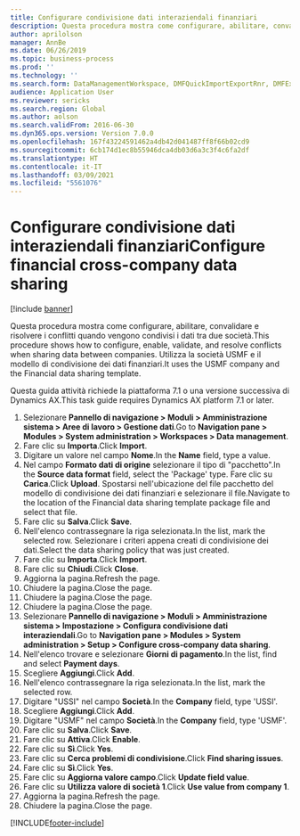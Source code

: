 ```yaml
---
title: Configurare condivisione dati interaziendali finanziari
description: Questa procedura mostra come configurare, abilitare, convalidare e risolvere i conflitti quando vengono condivisi i dati tra due società.
author: aprilolson
manager: AnnBe
ms.date: 06/26/2019
ms.topic: business-process
ms.prod: ''
ms.technology: ''
ms.search.form: DataManagementWorkspace, DMFQuickImportExportRnr, DMFExecutionHistoryWorkspace, DMFExecutionHistorySummary, DMFExecutionHistoryEntities,  SysDataSharingConfiguration, SysDataSharingDiscrepencies
audience: Application User
ms.reviewer: sericks
ms.search.region: Global
ms.author: aolson
ms.search.validFrom: 2016-06-30
ms.dyn365.ops.version: Version 7.0.0
ms.openlocfilehash: 167f43224591462a4db42d041487ff8f66b02cd9
ms.sourcegitcommit: 6cb174d1ec8b55946dca4db03d6a3c3f4c6fa2df
ms.translationtype: HT
ms.contentlocale: it-IT
ms.lasthandoff: 03/09/2021
ms.locfileid: "5561076"
---
```

# <a name="configure-financial-cross-company-data-sharing"></a><span data-ttu-id="1d2ff-103">Configurare condivisione dati interaziendali finanziari</span><span class="sxs-lookup"><span data-stu-id="1d2ff-103">Configure financial cross-company data sharing</span></span>

[!include [banner](../../includes/banner.md)]

<span data-ttu-id="1d2ff-104">Questa procedura mostra come configurare, abilitare, convalidare e risolvere i conflitti quando vengono condivisi i dati tra due società.</span><span class="sxs-lookup"><span data-stu-id="1d2ff-104">This procedure shows how to configure, enable, validate, and resolve conflicts when sharing data between companies.</span></span> <span data-ttu-id="1d2ff-105">Utilizza la società USMF e il modello di condivisione dei dati finanziari.</span><span class="sxs-lookup"><span data-stu-id="1d2ff-105">It uses the USMF company and the Financial data sharing template.</span></span>

<span data-ttu-id="1d2ff-106">Questa guida attività richiede la piattaforma 7.1 o una versione successiva di Dynamics AX.</span><span class="sxs-lookup"><span data-stu-id="1d2ff-106">This task guide requires Dynamics AX platform 7.1 or later.</span></span>

1. <span data-ttu-id="1d2ff-107">Selezionare **Pannello di navigazione > Moduli > Amministrazione sistema > Aree di lavoro > Gestione dati**.</span><span class="sxs-lookup"><span data-stu-id="1d2ff-107">Go to **Navigation pane > Modules > System administration > Workspaces > Data management**.</span></span>
2. <span data-ttu-id="1d2ff-108">Fare clic su **Importa**.</span><span class="sxs-lookup"><span data-stu-id="1d2ff-108">Click **Import**.</span></span>
3. <span data-ttu-id="1d2ff-109">Digitare un valore nel campo **Nome**.</span><span class="sxs-lookup"><span data-stu-id="1d2ff-109">In the **Name** field, type a value.</span></span>
4. <span data-ttu-id="1d2ff-110">Nel campo **Formato dati di origine** selezionare il tipo di "pacchetto".</span><span class="sxs-lookup"><span data-stu-id="1d2ff-110">In the **Source data format** field, select the 'Package' type.</span></span> <span data-ttu-id="1d2ff-111">Fare clic su **Carica**.</span><span class="sxs-lookup"><span data-stu-id="1d2ff-111">Click **Upload**.</span></span> <span data-ttu-id="1d2ff-112">Spostarsi nell'ubicazione del file pacchetto del modello di condivisione dei dati finanziari e selezionare il file.</span><span class="sxs-lookup"><span data-stu-id="1d2ff-112">Navigate to the location of the Financial data sharing template package file and select that file.</span></span>
5. <span data-ttu-id="1d2ff-113">Fare clic su **Salva**.</span><span class="sxs-lookup"><span data-stu-id="1d2ff-113">Click **Save**.</span></span>
6. <span data-ttu-id="1d2ff-114">Nell'elenco contrassegnare la riga selezionata.</span><span class="sxs-lookup"><span data-stu-id="1d2ff-114">In the list, mark the selected row.</span></span> <span data-ttu-id="1d2ff-115">Selezionare i criteri appena creati di condivisione dei dati.</span><span class="sxs-lookup"><span data-stu-id="1d2ff-115">Select the data sharing policy that was just created.</span></span>  
7. <span data-ttu-id="1d2ff-116">Fare clic su **Importa**.</span><span class="sxs-lookup"><span data-stu-id="1d2ff-116">Click **Import**.</span></span>
8. <span data-ttu-id="1d2ff-117">Fare clic su **Chiudi**.</span><span class="sxs-lookup"><span data-stu-id="1d2ff-117">Click **Close**.</span></span>
9. <span data-ttu-id="1d2ff-118">Aggiorna la pagina.</span><span class="sxs-lookup"><span data-stu-id="1d2ff-118">Refresh the page.</span></span>
10. <span data-ttu-id="1d2ff-119">Chiudere la pagina.</span><span class="sxs-lookup"><span data-stu-id="1d2ff-119">Close the page.</span></span>
11. <span data-ttu-id="1d2ff-120">Chiudere la pagina.</span><span class="sxs-lookup"><span data-stu-id="1d2ff-120">Close the page.</span></span>
12. <span data-ttu-id="1d2ff-121">Chiudere la pagina.</span><span class="sxs-lookup"><span data-stu-id="1d2ff-121">Close the page.</span></span>
13. <span data-ttu-id="1d2ff-122">Selezionare **Pannello di navigazione > Moduli > Amministrazione sistema > Impostazione > Configura condivisione dati interaziendali**.</span><span class="sxs-lookup"><span data-stu-id="1d2ff-122">Go to **Navigation pane > Modules > System administration > Setup > Configure cross-company data sharing**.</span></span>
14. <span data-ttu-id="1d2ff-123">Nell'elenco trovare e selezionare **Giorni di pagamento**.</span><span class="sxs-lookup"><span data-stu-id="1d2ff-123">In the list, find and select **Payment days**.</span></span>
15. <span data-ttu-id="1d2ff-124">Scegliere **Aggiungi**.</span><span class="sxs-lookup"><span data-stu-id="1d2ff-124">Click **Add**.</span></span>
16. <span data-ttu-id="1d2ff-125">Nell'elenco contrassegnare la riga selezionata.</span><span class="sxs-lookup"><span data-stu-id="1d2ff-125">In the list, mark the selected row.</span></span>
17. <span data-ttu-id="1d2ff-126">Digitare "USSI" nel campo **Società**.</span><span class="sxs-lookup"><span data-stu-id="1d2ff-126">In the **Company** field, type 'USSI'.</span></span>
18. <span data-ttu-id="1d2ff-127">Scegliere **Aggiungi**.</span><span class="sxs-lookup"><span data-stu-id="1d2ff-127">Click **Add**.</span></span>
19. <span data-ttu-id="1d2ff-128">Digitare "USMF" nel campo **Società**.</span><span class="sxs-lookup"><span data-stu-id="1d2ff-128">In the **Company** field, type 'USMF'.</span></span>
20. <span data-ttu-id="1d2ff-129">Fare clic su **Salva**.</span><span class="sxs-lookup"><span data-stu-id="1d2ff-129">Click **Save**.</span></span>
21. <span data-ttu-id="1d2ff-130">Fare clic su **Attiva**.</span><span class="sxs-lookup"><span data-stu-id="1d2ff-130">Click **Enable**.</span></span>
22. <span data-ttu-id="1d2ff-131">Fare clic su **Sì**.</span><span class="sxs-lookup"><span data-stu-id="1d2ff-131">Click **Yes**.</span></span>
23. <span data-ttu-id="1d2ff-132">Fare clic su **Cerca problemi di condivisione**.</span><span class="sxs-lookup"><span data-stu-id="1d2ff-132">Click **Find sharing issues**.</span></span>
24. <span data-ttu-id="1d2ff-133">Fare clic su **Sì**.</span><span class="sxs-lookup"><span data-stu-id="1d2ff-133">Click **Yes**.</span></span>
25. <span data-ttu-id="1d2ff-134">Fare clic su **Aggiorna valore campo**.</span><span class="sxs-lookup"><span data-stu-id="1d2ff-134">Click **Update field value**.</span></span>
26. <span data-ttu-id="1d2ff-135">Fare clic su **Utilizza valore di società 1**.</span><span class="sxs-lookup"><span data-stu-id="1d2ff-135">Click **Use value from company 1**.</span></span>
27. <span data-ttu-id="1d2ff-136">Aggiorna la pagina.</span><span class="sxs-lookup"><span data-stu-id="1d2ff-136">Refresh the page.</span></span>
28. <span data-ttu-id="1d2ff-137">Chiudere la pagina.</span><span class="sxs-lookup"><span data-stu-id="1d2ff-137">Close the page.</span></span>



[!INCLUDE[footer-include](../../../../includes/footer-banner.md)]